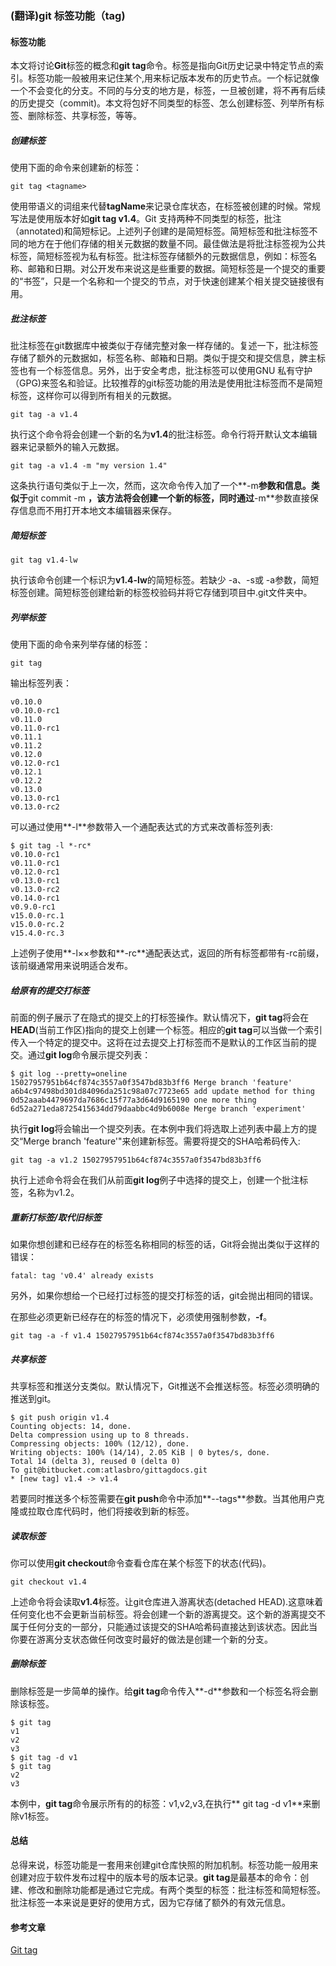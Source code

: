 ### (翻译)git 标签功能（tag)

#### 标签功能 ####

本文将讨论**Git**标签的概念和**git tag**命令。标签是指向Git历史记录中特定节点的索引。标签功能一般被用来记住某个,用来标记版本发布的历史节点。一个标记就像一个不会变化的分支。不同的与分支的地方是，标签，一旦被创建，将不再有后续的历史提交（commit)。本文将包好不同类型的标签、怎么创建标签、列举所有标签、删除标签、共享标签，等等。

##### 创建标签 #####

使用下面的命令来创建新的标签：

```
git tag <tagname>
```

使用带语义的词组来代替**tagName**来记录仓库状态，在标签被创建的时候。常规写法是使用版本好如**git tag v1.4**。Git 支持两种不同类型的标签，批注（annotated)和简短标记。上述列子创建的是简短标签。简短标签和批注标签不同的地方在于他们存储的相关元数据的数量不同。最佳做法是将批注标签视为公共标签，简短标签视为私有标签。批注标签存储额外的元数据信息，例如：标签名称、邮箱和日期。对公开发布来说这是些重要的数据。简短标签是一个提交的重要的“书签”，只是一个名称和一个提交的节点，对于快速创建某个相关提交链接很有用。

##### 批注标签 #####

批注标签在git数据库中被类似于存储完整对象一样存储的。复述一下，批注标签存储了额外的元数据如，标签名称、邮箱和日期。类似于提交和提交信息，脾主标签也有一个标签信息。另外，出于安全考虑，批注标签可以使用GNU 私有守护（GPG)来签名和验证。比较推荐的git标签功能的用法是使用批注标签而不是简短标签，这样你可以得到所有相关的元数据。

```
git tag -a v1.4
```

执行这个命令将会创建一个新的名为**v1.4**的批注标签。命令行将开默认文本编辑器来记录额外的输入元数据。

```
git tag -a v1.4 -m "my version 1.4"
```

这条执行语句类似于上一次，然而，这次命令传入加了一个**-m**参数和信息。类似于**git commit -m **，该方法将会创建一个新的标签，同时通过**-m**参数直接保存信息而不用打开本地文本编辑器来保存。

##### 简短标签 #####

```
git tag v1.4-lw
```

执行该命令创建一个标识为**v1.4-lw**的简短标签。若缺少 -a、-s或 -a参数，简短标签创建。简短标签创建给新的标签校验码并将它存储到项目中.git文件夹中。

##### 列举标签 #####

使用下面的命令来列举存储的标签：

```
git tag
```

输出标签列表：

```
v0.10.0
v0.10.0-rc1
v0.11.0
v0.11.0-rc1
v0.11.1
v0.11.2
v0.12.0
v0.12.0-rc1
v0.12.1
v0.12.2
v0.13.0
v0.13.0-rc1
v0.13.0-rc2
```

可以通过使用**-l**参数带入一个通配表达式的方式来改善标签列表:

```
$ git tag -l *-rc*
v0.10.0-rc1
v0.11.0-rc1
v0.12.0-rc1
v0.13.0-rc1
v0.13.0-rc2
v0.14.0-rc1
v0.9.0-rc1
v15.0.0-rc.1
v15.0.0-rc.2
v15.4.0-rc.3
```

上述例子使用**-l××参数和**-rc**通配表达式，返回的所有标签都带有-rc前缀，该前缀通常用来说明适合发布。

##### 给原有的提交打标签 #####

前面的例子展示了在隐式的提交上的打标签操作。默认情况下，**git tag**将会在**HEAD**(当前工作区)指向的提交上创建一个标签。相应的**git tag**可以当做一个索引传入一个特定的提交中。这将在过去提交上打标签而不是默认的工作区当前的提交。通过**git log**命令展示提交列表：

```
$ git log --pretty=oneline
15027957951b64cf874c3557a0f3547bd83b3ff6 Merge branch 'feature'
a6b4c97498bd301d84096da251c98a07c7723e65 add update method for thing
0d52aaab4479697da7686c15f77a3d64d9165190 one more thing
6d52a271eda8725415634dd79daabbc4d9b6008e Merge branch 'experiment'
```

执行**git log**将会输出一个提交列表。在本例中我们将选取上述列表中最上方的提交“Merge branch 'feature'"来创建新标签。需要将提交的SHA哈希码传入:

```
git tag -a v1.2 15027957951b64cf874c3557a0f3547bd83b3ff6
```

执行上述命令将会在我们从前面**git log**例子中选择的提交上，创建一个批注标签，名称为v1.2。


##### 重新打标签/取代旧标签 #####

如果你想创建和已经存在的标签名称相同的标签的话，Git将会抛出类似于这样的错误：

```
fatal: tag 'v0.4' already exists
```

另外，如果你想给一个已经打过标签的提交打标签的话，git会抛出相同的错误。

在那些必须更新已经存在的标签的情况下，必须使用强制参数，**-f**。

```
git tag -a -f v1.4 15027957951b64cf874c3557a0f3547bd83b3ff6
```
##### 共享标签 #####

共享标签和推送分支类似。默认情况下，Git推送不会推送标签。标签必须明确的推送到git。

```
$ git push origin v1.4
Counting objects: 14, done.
Delta compression using up to 8 threads.
Compressing objects: 100% (12/12), done.
Writing objects: 100% (14/14), 2.05 KiB | 0 bytes/s, done.
Total 14 (delta 3), reused 0 (delta 0)
To git@bitbucket.com:atlasbro/gittagdocs.git
* [new tag] v1.4 -> v1.4
```

若要同时推送多个标签需要在**git push**命令中添加**--tags**参数。当其他用户克隆或拉取仓库代码时，他们将接收到新的标签。

##### 读取标签 #####

你可以使用**git checkout**命令查看仓库在某个标签下的状态(代码)。

```
git checkout v1.4
```

上述命令将会读取**v1.4**标签。让git仓库进入游离状态(detached HEAD).这意味着任何变化也不会更新当前标签。将会创建一个新的游离提交。这个新的游离提交不属于任何分支的一部分，只能通过该提交的SHA哈希码直接达到该状态。因此当你要在游离分支状态做任何改变时最好的做法是创建一个新的分支。

##### 删除标签 #####

删除标签是一步简单的操作。给**git tag**命令传入**-d**参数和一个标签名将会删除该标签。

```
$ git tag
v1
v2
v3
$ git tag -d v1
$ git tag
v2
v3
```
本例中，**git tag**命令展示所有的的标签：v1,v2,v3,在执行** git tag -d v1**来删除v1标签。

#### 总结 ####

总得来说，标签功能是一套用来创建git仓库快照的附加机制。标签功能一般用来创建对应于软件发布过程中的版本号的版本记录。**git tag**是最基本的命令：创建、修改和删除功能都是通过它完成。有两个类型的标签：批注标签和简短标签。批注标签一本来说是更好的使用方式，因为它存储了额外的有效元信息。


#### 参考文章
[Git tag](https://www.atlassian.com/git/tutorials/inspecting-a-repository/git-tag )
